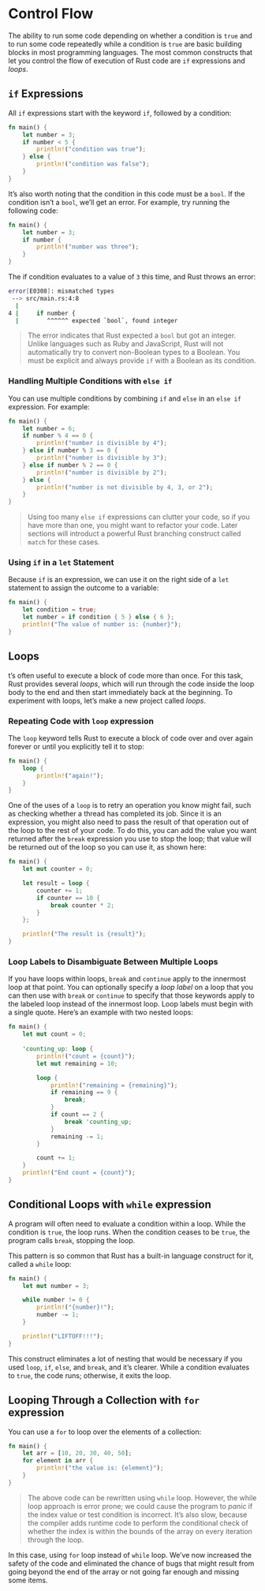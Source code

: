 # Control Flow
The ability to run some code depending on whether a condition is `true` and to run some code repeatedly while a condition is `true` are basic building blocks in most programming languages. The most common constructs that let you control the flow of execution of Rust code are `if` expressions and *loops*.

## `if` Expressions
All `if` expressions start with the keyword `if`, followed by a condition:
```rust
fn main() {
    let number = 3;
    if number < 5 {
        println!("condition was true");
    } else {
        println!("condition was false");
    }
}
```

It’s also worth noting that the condition in this code must be a `bool`. If the condition isn’t a `bool`, we’ll get an error. For example, try running the following code:
```rust
fn main() {
    let number = 3;
    if number {
        println!("number was three");
    }
}
```
The if condition evaluates to a value of `3` this time, and Rust throws an error:
```bash
error[E0308]: mismatched types
 --> src/main.rs:4:8
  |
4 |     if number {
  |        ^^^^^^ expected `bool`, found integer
```
> The error indicates that Rust expected a `bool` but got an integer. Unlike languages such as Ruby and JavaScript, Rust will not automatically try to convert non-Boolean types to a Boolean. You must be explicit and always provide `if` with a Boolean as its condition.

### Handling Multiple Conditions with `else if`
You can use multiple conditions by combining `if` and `else` in an `else if` expression. For example:
```rust
fn main() {
    let number = 6;
    if number % 4 == 0 {
        println!("number is divisible by 4");
    } else if number % 3 == 0 {
        println!("number is divisible by 3");
    } else if number % 2 == 0 {
        println!("number is divisible by 2");
    } else {
        println!("number is not divisible by 4, 3, or 2");
    }
}
```
> Using too many `else if` expressions can clutter your code, so if you have more than one, you might want to refactor your code. Later sections will introduct a powerful Rust branching construct called `match` for these cases.

### Using `if` in a `let` Statement
Because `if` is an expression, we can use it on the right side of a `let` statement to assign the outcome to a variable:
```rust
fn main() {
    let condition = true;
    let number = if condition { 5 } else { 6 };
    println!("The value of number is: {number}");
}
```

## Loops
t’s often useful to execute a block of code more than once. For this task, Rust provides several *loops*, which will run through the code inside the loop body to the end and then start immediately back at the beginning. To experiment with loops, let’s make a new project called *loops*.

### Repeating Code with `loop` expression
The `loop` keyword tells Rust to execute a block of code over and over again forever or until you explicitly tell it to stop:
```rust
fn main() {
    loop {
        println!("again!");
    }
}
```

One of the uses of a `loop` is to retry an operation you know might fail, such as checking whether a thread has completed its job. Since it is an expression, you might also need to pass the result of that operation out of the loop to the rest of your code. To do this, you can add the value you want returned after the `break` expression you use to stop the loop; that value will be returned out of the loop so you can use it, as shown here:
```rust
fn main() {
    let mut counter = 0;

    let result = loop {
        counter += 1;
        if counter == 10 {
            break counter * 2;
        }
    };

    println!("The result is {result}");
}
```

### Loop Labels to Disambiguate Between Multiple Loops
If you have loops within loops, `break` and `continue` apply to the innermost loop at that point. You can optionally specify a *loop label* on a loop that you can then use with `break` or `continue` to specify that those keywords apply to the labeled loop instead of the innermost loop. Loop labels must begin with a single quote. Here’s an example with two nested loops:
```rust
fn main() {
    let mut count = 0;
    
    'counting_up: loop {
        println!("count = {count}");
        let mut remaining = 10;

        loop {
            println!("remaining = {remaining}");
            if remaining == 9 {
                break;
            }
            if count == 2 {
                break 'counting_up;
            }
            remaining -= 1;
        }

        count += 1;
    }
    println!("End count = {count}");
}
```

## Conditional Loops with `while` expression
A program will often need to evaluate a condition within a loop. While the condition is `true`, the loop runs. When the condition ceases to be `true`, the program calls `break`, stopping the loop.

This pattern is so common that Rust has a built-in language construct for it, called a `while` loop:
```rust
fn main() {
    let mut number = 3;

    while number != 0 {
        println!("{number}!");
        number -= 1;
    }

    println!("LIFTOFF!!!");
}
```
This construct eliminates a lot of nesting that would be necessary if you used `loop`, `if`, `else`, and `break`, and it’s clearer. While a condition evaluates to `true`, the code runs; otherwise, it exits the loop.

## Looping Through a Collection with `for` expression
You can use a `for` to loop over the elements of a collection:
```rust
fn main() {
    let arr = [10, 20, 30, 40, 50];
    for element in arr {
        println!("the value is: {element}");
    }
}
```
> The above code can be rewritten using `while` loop. However, the while loop approach is error prone; we could cause the program to *panic* if the index value or test condition is incorrect. It’s also slow, because the compiler adds runtime code to perform the conditional check of whether the index is within the bounds of the array on every iteration through the loop.

In this case, using `for` loop instead of `while` loop. We’ve now increased the safety of the code and eliminated the chance of bugs that might result from going beyond the end of the array or not going far enough and missing some items.